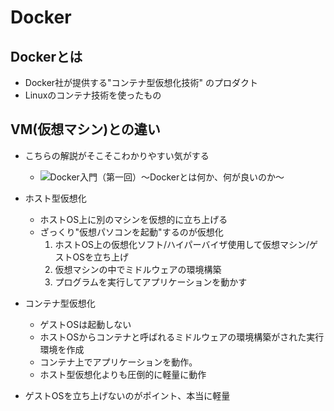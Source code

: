 # Docker

## Dockerとは

- Docker社が提供する"コンテナ型仮想化技術" のプロダクト
- Linuxのコンテナ技術を使ったもの

## VM(仮想マシン)との違い

- こちらの解説がそこそこわかりやすい気がする
    - ![Docker入門（第一回）～Dockerとは何か、何が良いのか～](https://knowledge.sakura.ad.jp/13265/)

- ホスト型仮想化
    - ホストOS上に別のマシンを仮想的に立ち上げる
    - ざっくり"仮想パソコンを起動"するのが仮想化
        1. ホストOS上の仮想化ソフト/ハイパーバイザ使用して仮想マシン/ゲストOSを立ち上げ
        2. 仮想マシンの中でミドルウェアの環境構築
        3. プログラムを実行してアプリケーションを動かす
- コンテナ型仮想化
    - ゲストOSは起動しない
    - ホストOSからコンテナと呼ばれるミドルウェアの環境構築がされた実行環境を作成
    - コンテナ上でアプリケーションを動作。
    - ホスト型仮想化よりも圧倒的に軽量に動作

- ゲストOSを立ち上げないのがポイント、本当に軽量

